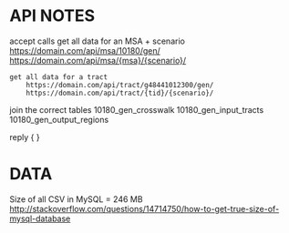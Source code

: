 

# API NOTES

accept calls
	get all data for an MSA + scenario
		https://domain.com/api/msa/10180/gen/
		https://domain.com/api/msa/{msa}/{scenario}/

	get all data for a tract
		https://domain.com/api/tract/g48441012300/gen/
		https://domain.com/api/tract/{tid}/{scenario}/

join the correct tables
	10180_gen_crosswalk
	10180_gen_input_tracts
	10180_gen_output_regions

reply
	{ }


# DATA

Size of all CSV in MySQL = 246 MB
http://stackoverflow.com/questions/14714750/how-to-get-true-size-of-mysql-database